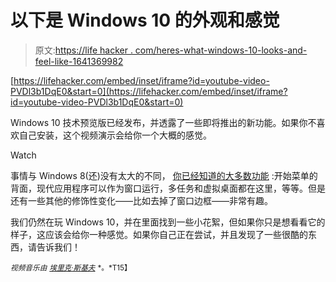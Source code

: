 # 以下是 Windows 10 的外观和感觉

> 原文:[https://life hacker . com/heres-what-windows-10-looks-and-feel-like-1641369982](https://lifehacker.com/heres-what-windows-10-looks-and-feels-like-1641369982)

 [https://lifehacker.com/embed/inset/iframe?id=youtube-video-PVDl3b1DqE0&start=0](https://lifehacker.com/embed/inset/iframe?id=youtube-video-PVDl3b1DqE0&start=0) 

Windows 10 技术预览版已经发布，并透露了一些即将推出的新功能。如果你不喜欢自己安装，这个视频演示会给你一个大概的感觉。

Watch

事情与 Windows 8(还)没有太大的不同， [你已经知道的大多数功能](https://lifehacker.com/all-the-new-stuff-in-windows-10-1640838152) :开始菜单的背面，现代应用程序可以作为窗口运行，多任务和虚拟桌面都在这里，等等。但是还有一些其他的修饰性变化——比如去掉了窗口边框——非常有趣。

我们仍然在玩 Windows 10，并在里面找到一些小花絮，但如果你只是想看看它的样子，这应该会给你一种感觉。如果你自己正在尝试，并且发现了一些很酷的东西，请告诉我们！

<small>*视频音乐由*</small> [<small>*埃里克·斯基夫*</small>](http://freemusicarchive.org/music/Eric_Skiff/) <small>*。*T15】</small>